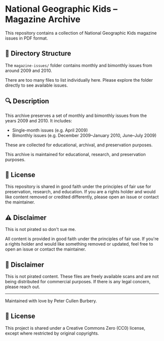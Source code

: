 # National Geographic Kids – Magazine Archive

This repository contains a collection of National Geographic Kids magazine issues in PDF format.

## 📁 Directory Structure

The `magazine-issues/` folder contains monthly and bimonthly issues from around 2009 and 2010.

There are too many files to list individually here. Please explore the folder directly to see available issues.

## 🔍 Description

This archive preserves a set of monthly and bimonthly issues from the years 2009 and 2010. It includes:

- Single-month issues (e.g. April 2009)
- Bimonthly issues (e.g. December 2009–January 2010, June–July 2009)

These are collected for educational, archival, and preservation purposes.

This archive is maintained for educational, research, and preservation purposes.

## 📄 License

This repository is shared in good faith under the principles of fair use for preservation, research, and education. If you are a rights holder and would like content removed or credited differently, please open an issue or contact the maintainer.

## ⚠️ Disclaimer

This is not pirated so don't sue me.

All content is provided in good faith under the principles of fair use. If you're a rights holder and would like something removed or updated, feel free to open an issue or contact the maintainer.

## 🙏 Disclaimer

This is not pirated content. These files are freely available scans and are not being distributed for commercial purposes. If there is any legal concern, please reach out.

---

Maintained with love by Peter Cullen Burbery.

## 📄 License

This project is shared under a Creative Commons Zero (CC0) license, except where restricted by original copyrights.